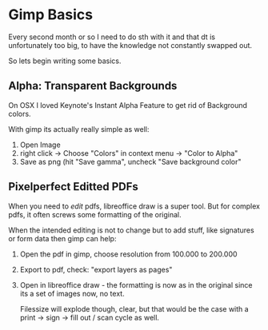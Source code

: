 # Gimp Basics

Every second month or so I need to do sth with it and that dt is unfortunately too big, to
have the knowledge not constantly swapped out.

So lets begin writing some basics. 

## Alpha: Transparent Backgrounds

On OSX I loved Keynote's Instant Alpha Feature to get rid of Background colors.

With gimp its actually really simple as well:

1. Open Image
1. right click -> Choose "Colors" in context menu -> "Color to Alpha"
1. Save as png (hit "Save gamma", uncheck "Save background color"



## Pixelperfect Editted PDFs

When you need to *edit* pdfs, libreoffice draw is a super tool. But for complex pdfs, it often
screws some formatting of the original.

When the intended editing is not to change but to add stuff, like signatures or form data then gimp
can help:

1. Open the pdf in gimp, choose resolution from 100.000 to 200.000 
1. Export to pdf, check: "export layers as pages"
1. Open in libreoffice draw - the formatting is now as in the original since its a set of images
   now, no text.

   Filessize will explode though, clear, but that would be the case with a print -> sign -> fill out
   / scan cycle as well.




